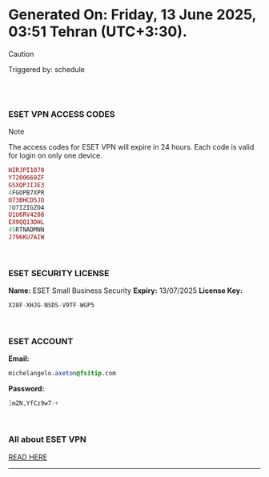 # Generated On: Friday, 13 June 2025, 03:51 Tehran (UTC+3:30).

> [!CAUTION]
> Triggered by: schedule

<br><br>

### ESET VPN ACCESS CODES

> [!NOTE]
> The access codes for ESET VPN will expire in 24 hours.
> Each code is valid for login on only one device.

```ruby
HIRJPI1070
Y7200669ZF
GSXQPJIJE3
4FGOPB7XPR
O73BHCD5JD
7U7IZIGZO4
U1U6RV4208
EX9QQ13DHL
45RTNADMNN
J796KU7AIW
```

<br>

### ESET SECURITY LICENSE

**Name:** ESET Small Business Security
**Expiry:** 13/07/2025
**License Key:**

```POV-Ray SDL
X28F-XHJG-NSDS-V9TF-WGP5
```

<br>

### ESET ACCOUNT

**Email:**

```CSS
michelangelo.axeton@fsitip.com
```

**Password:**

```POV-Ray SDL
]mZN,YfCz9w7-+
```

<br>

### All about ESET VPN

[READ HERE](https://t.me/F_NiREvil/2113)

---

<br><br>

